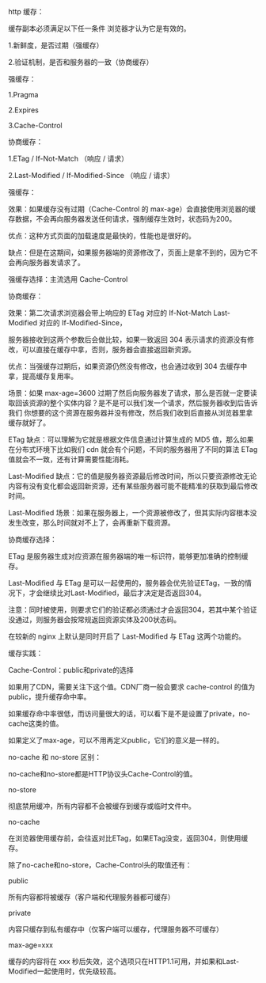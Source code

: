 http 缓存：


缓存副本必须满足以下任一条件 浏览器才认为它是有效的。

1.新鲜度，是否过期（强缓存）

2.验证机制，是否和服务器的一致（协商缓存）



强缓存：

1.Pragma

2.Expires

3.Cache-Control


协商缓存：

1.ETag / If-Not-Match （响应 / 请求）

2.Last-Modified / If-Modified-Since （响应 / 请求）



强缓存：

效果：如果缓存没有过期（Cache-Control 的 max-age）会直接使用浏览器的缓存数据，不会再向服务器发送任何请求，强制缓存生效时，状态码为200。

优点：这种方式页面的加载速度是最快的，性能也是很好的。

缺点：但是在这期间，如果服务器端的资源修改了，页面上是拿不到的，因为它不会再向服务器发请求了。

强缓存选择：主流选用 Cache-Control


协商缓存：

效果：第二次请求浏览器会带上响应的 ETag 对应的 If-Not-Match  Last-Modified 对应的 If-Modified-Since，

服务器接收到这两个参数后会做比较，如果一致返回 304 表示请求的资源没有修改，可以直接在缓存中拿，否则，服务器会直接返回新资源。


优点：当强缓存过期后，如果资源仍然没有修改，也会通过收到 304 去缓存中拿，提高缓存复用率。

场景：如果 max-age=3600 过期了然后向服务器发了请求，那么是否就一定要读取回该资源的整个实体内容？是不是可以我们发一个请求，然后服务器收到后告诉我们 你想要的这个资源在服务器并没有修改，然后我们收到后直接从浏览器里拿缓存就好了。

ETag 缺点：可以理解为它就是根据文件信息通过计算生成的 MD5 值，那么如果在分布式环境下比如我们 cdn 就会有个问题，不同的服务器用了不同的算法 ETag值就会不一致，还有计算需要性能消耗。

Last-Modified 缺点：它的值是服务器资源最后修改时间，所以只要资源修改无论内容有没有变化都会返回新资源，还有某些服务器可能不能精准的获取到最后修改时间。

Last-Modified 场景：如果在服务器上，一个资源被修改了，但其实际内容根本没发生改变，那么时间就对不上了，会再重新下载资源。

协商缓存选择：

ETag 是服务器生成对应资源在服务器端的唯一标识符，能够更加准确的控制缓存。

Last-Modified 与 ETag 是可以一起使用的，服务器会优先验证ETag，一致的情况下，才会继续比对Last-Modified，最后才决定是否返回304。

注意：同时被使用，则要求它们的验证都必须通过才会返回304，若其中某个验证没通过，则服务器会按常规返回资源实体及200状态码。

在较新的 nginx 上默认是同时开启了 Last-Modified 与 ETag 这两个功能的。





缓存实践：

Cache-Control：public和private的选择

如果用了CDN，需要关注下这个值。CDN厂商一般会要求 cache-control 的值为 public，提升缓存命中率。

如果缓存命中率很低，而访问量很大的话，可以看下是不是设置了private，no-cache这类的值。

如果定义了max-age，可以不用再定义public，它们的意义是一样的。


no-cache 和 no-store 区别：

no-cache和no-store都是HTTP协议头Cache-Control的值。

no-store

彻底禁用缓冲，所有内容都不会被缓存到缓存或临时文件中。

no-cache

在浏览器使用缓存前，会往返对比ETag，如果ETag没变，返回304，则使用缓存。

除了no-cache和no-store，Cache-Control头的取值还有：

public

所有内容都将被缓存（客户端和代理服务器都可缓存）

private

内容只缓存到私有缓存中（仅客户端可以缓存，代理服务器不可缓存）

max-age=xxx

缓存的内容将在 xxx 秒后失效，这个选项只在HTTP1.1可用，并如果和Last-Modified一起使用时，优先级较高。